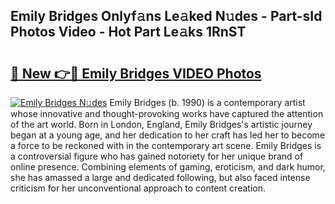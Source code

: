 ## Emily Bridges Onlyf𝚊ns Le𝚊ked N𝚞des - Part-sId Photos Video - Hot Part Le𝚊ks 1RnST

# <h2><a href="http://ac26234.deff.icu/?id=Emily+Bridges">🔗 New 👉🔴 Emily Bridges VIDEO Photos</a></h2>

[![Emily Bridges N𝚞des](https://i.imgur.com/rIISA9y.gif)](http://ac26234.deff.icu/?id=Emily+Bridges)
Emily Bridges (b. 1990) is a contemporary artist whose innovative and thought-provoking works have captured the attention of the art world. Born in London, England, Emily Bridges's artistic journey began at a young age, and her dedication to her craft has led her to become a force to be reckoned with in the contemporary art scene. Emily Bridges is a controversial figure who has gained notoriety for her unique brand of online presence. Combining elements of gaming, eroticism, and dark humor, she has amassed a large and dedicated following, but also faced intense criticism for her unconventional approach to content creation.
